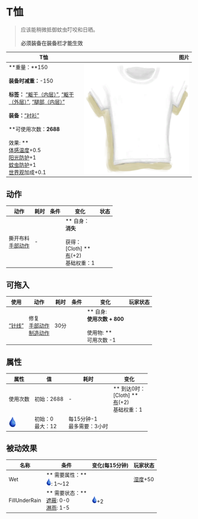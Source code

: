 # T恤  
> 应该能稍微抵御蚊虫叮咬和日晒。<br><br><b>必须装备在装备栏才能生效</b>  
  
  T恤  |   图片   
 ----  |  ----:   
 **重量：**150<br><br>**装备时减重：**-150<br><br>**标签：**	[“躯干（内层）”](tag_InnerTorso.md), [“躯干（外层）”](tag_OuterTorso.md), [“腿部（内层）”](tag_Clothing.md)<br><br>**装备：**[“衬衫”](eTag_Shirt.md)<br><br>**可使用次数：**2688<br><br>** 效果: **<br>[体感温度](TemperaturePerceived.md)+0.5<br>[阳光防护](SunProtection.md)+1<br>[蚊虫防护](BugProtection.md)+1<br>[世界观](Structure.md)加成+0.1  |  <img decoding="async" src="Sprite/Shirt.png" href="a.md" style="max-width:300px;max-height:300px;">   
  
## 动作  
动作  |  耗时  |  条件  |  变化  |  状态  
----  |  ----  |  ----  |  ----  |  ----  
撕开布料<br>[手部动作](HandAction.md)  |  -  |    |  ** 自身：**<br>消失<br><br>** 获得： **<br>** [Cloth] **<br>  [布](Cloth.md)(+2)<br>基础权重：1  |    
## 可拖入  
使用  |  动作  |  耗时  |  条件  |  变化  |  玩家状态  
----  |  ----  |  ----  |  ----  |  ----  |  ----  
[“针线”](tag_ThreadedNeedle.md)  |  修复<br>[手部动作](HandAction.md)<br>[制造动作](CraftAction.md)  |  30分  |    |  ** 自身: **<br>使用次数 + 800<br><br>** 使用物: **<br>可用次数  -1  |    
## 属性   
属性  |  值  |  耗时  |  变化  
----  |  ----  |  ----  |  ----  
使用次数  |  初始：2688  |  -  |  ** 到达0时： **<br>** [Cloth] **<br>  [布](Cloth.md)(+2)<br>基础权重：1  
<img decoding="async" src="Sprite/Thirst.png" href="a.md" style="max-width:30px;max-height:30px;">  |  初始：0<br>最大：12  |  每15分钟-1<br>最多需要：3小时  |    
## 被动效果  
名称  |  条件  |  变化(每15分钟)  |  玩家状态  
----  |  ----  |  ----  |  ----  
Wet  |  ** 需要属性：**<br><img decoding="async" src="Sprite/Thirst.png" href="a.md" style="max-width:20px;max-height:20px;">: 1～12  |    |  [湿度](Wetness.md)+50  
FillUnderRain  |  ** 需要状态：**<br>[遮蔽](Sheltered.md): 0-0<br>[淋雨](RainExposure.md): 1-5  |  <img decoding="async" src="Sprite/Thirst.png" href="a.md" style="max-width:20px;max-height:20px;">+2  |    


<script>document.title="T恤 - 卡牌生存百科 Card Survival Wiki";</script>